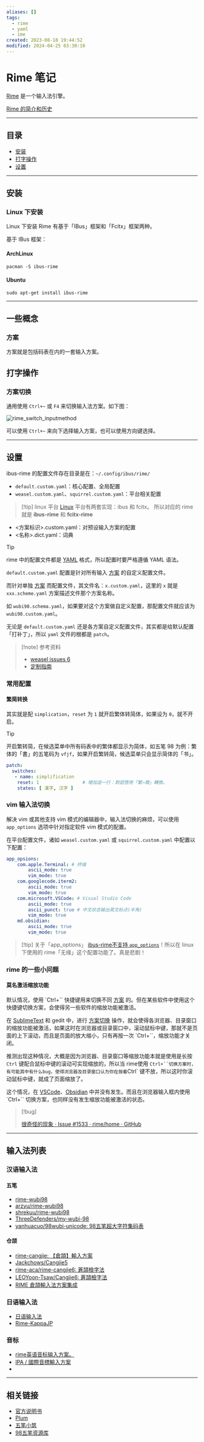 ```yaml
---
aliases: []
tags:
  - rime
  - yaml
  - ime
created: 2023-08-18 19:44:52
modified: 2024-04-25 03:30:10
---
```

# Rime 笔记

[Rime](https://rime.im) 是一个输入法引擎。

[Rime 的简介和历史](https://github.com/rime/home/wiki/Introduction)

---
## 目录
* [安装](#rime_install)
* [打字操作](#rime_input)
* [设置](#rime_config)

---
## <span id="rime_install">安装</span>

### Linux 下安装

Linux 下安装 Rime 有基于「IBus」框架和「Fcitx」框架两种。

基于 IBus 框架：

#### ArchLinux
```shell
pacman -S ibus-rime
```

#### Ubuntu
```shell
sudo apt-get install ibus-rime
```

---

## 一些概念

### 方案

方案就是包括码表在内的一套输入方案。

## <span id="rime_input">打字操作</span>

### 方案切换

通用使用 `Ctrl+~` 或 `F4` 来切换输入法方案。如下图：

![rime_switch_inputmethod](./Rime_Note.assets/rime_switch_inputmethod.png)

可以使用 `Ctrl+~` 来向下选择输入方案，也可以使用方向键选择。

---
## <span id="rime_config">设置</span>

ibus-rime 的配置文件存在目录是在：`~/.config/ibus/rime/`

* `default.custom.yaml`：核心配置、全局配置
* `weasel.custom.yaml`、`squirrel.custom.yaml`：平台相关配置
> [!tip] linux 平台
> [Linux](../Linux/Linux_Note.md) 平台有两套实现：ibus 和 fcitx。
> 所以对应的 rime 就是 **ibus-rime** 和 **fcitx-rime**
* <方案标识>.custom.yaml：对预设输入方案的配置
* <名称>.dict.yaml：词典

> [!tip]
> rime 中的配置文件都是 [YAML](../YAML/YAML_Note.md) 格式，所以配置时要严格遵循 YAML 语法。

`default.custom.yaml` 配置是针对所有输入 [方案](#方案) 的自定义配置文件。

而针对单独 [方案](#方案) 而配置文件，其文件名：`x.custom.yaml`，这里的 `x` 就是 `xxx.scheme.yaml` 方案描述文件那个方案名称。

如 `wubi98.schema.yaml`，如果要对这个方案做自定义配置，那配置文件就应该为 `wubi98.custom.yaml`。

无论是 `default.custom.yaml` 还是各方案自定义配置文件，其实都是给默认配置「打补丁」，所以 `yaml` 文件的根都是 `patch`。

> [!note] 参考资料
> 
> * [weasel issues 6](https://github.com/rime/weasel/issues/6)
> * [定制指南](https://github.com/rime/home/wiki/CustomizationGuide)

### 常用配置

#### 繁简转换

其实就是配 `simplication`，`reset` 为 `1` 就开启繁体转简体，如果设为 `0`，就不开启。

> [!tip] 
> 
> 开启繁转简，在候选菜单中所有码表中的繁体都显示为简体，如五笔 98 为例：繁体的「書」的五笔码为 `vfjf`，如果开启繁转简，候选菜单只会显示简体的「书」。

```yaml
patch:
  switches:
   - name: simplification
    reset: 1                # 增加這一行：默認啓用「繁→簡」轉換。
    states: [ 漢字, 汉字 ]
```

### vim 输入法切换

解决 vim 或其他支持 vim 模式的编辑器中，输入法切换的麻烦，可以使用 `app_options` 选项中针对指定软件 vim 模式的配置。

在平台配置文件，诸如 `weasel.custom.yaml` 或 `squirrel.custom.yaml` 中配置以下配置：

```yaml
app_opsions:
	com.apple.Terminal: # 终端  
		ascii_mode: true  
		vim_mode: true  
	com.googlecode.iterm2:  
		ascii_mode: true  
		vim_mode: true  
	com.microsoft.VSCode: # Visual Studio Code  
		ascii_mode: true  
		ascii_punct: true # 中文状态输出英文标点(半角)  
		vim_mode: true  
	md.obsidian:  
		ascii_mode: true  
		vim_mode: true
```

> [!tip] 关于「app_options」
> [ibus-rime不支持 `app_options`](https://github.com/rime/ibus-rime/issues/96)！所以在 linux 下使用的 rime「无缘」这个配置功能了。真是悲剧！

### rime 的一些小问题

#### 莫名激活缩放功能

默认情况，使用 `Ctrl+`` 快捷键用来切换不同 [方案](#方案切换) 的。但在某些软件中使用这个快捷键切换方案，会使得另一些软件的缩放功能被激活。

在 [SublimeText](../Editors/Editors_Note.md#editors_sublime) 和 gedit 中，进行 [方案切换](#方案切换) 操作，就会使得各浏览器、目录窗口的缩放功能被激活，如果这时在浏览器或目录窗口中，滚动鼠标中键，那就不是页面的上下滚动，而且是页面的放大缩小，只有再按一次 `Ctrl+``，缩放功能才关闭。

推测出现这种情况，大概是因为浏览器、目录窗口等缩放功能本就是使用是长按 `Ctrl` 键配合鼠标中键的滚动可实现缩放的，所以当 rime使用 `Ctrl+``切换方案时，有可能其中有什么bug，使得浏览器及目录窗口认为你在按着`Ctrl` 键不放，所以这时你滚动鼠标中键，就成了页面缩放了。

这个情况，在 [VSCode](../Editors/VSCode_Note.md)、[Obsidian](../NoteSoft/Obsidian/Obsidian_Note.md) 中并没有发生。而且在浏览器输入框内使用 `Ctrl+`` 切换方案，也同样没有发生缩放功能被激活的状态。

> [!bug] 
> 
> [很奇怪的现象 · Issue #1533 · rime/home · GitHub](https://github.com/rime/home/issues/1533)

---

## 输入法列表

### 汉语输入法

#### 五笔

* [rime-wubi98](https://github.com/lotem/rime-wubi98 "五筆98版 Rime 輸入方案")
* [arzyu/rime-wubi98](https://github.com/arzyu/rime-wubi98)
* [shrekuu/rime-wubi98](https://github.com/shrekuu/rime-wubi98)
* [ThreeDefenders/my-wubi-98](https://github.com/ThreeDefenders/my-wubi-98 "在lotem/rime-wubi98基础上修改的")
* [yanhuacuo/98wubi-unicode: 98五笔超大字符集码表](https://github.com/yanhuacuo/98wubi-unicode)

#### 仓颉

* [rime-cangjie: 【倉頡】輸入方案](https://github.com/rime/rime-cangjie)
* [Jackchows/Cangjie5](https://github.com/Jackchows/Cangjie5)
* [rime-aca/rime-cangjie6: 蒼頡檢字法](https://github.com/rime-aca/rime-cangjie6)
* [LEOYoon-Tsaw/Cangjie6: 蒼頡檢字法](https://github.com/LEOYoon-Tsaw/Cangjie6)
* [RIME 倉頡輸入法方案集成](https://github.com/cangjie-system/rime-cangjie-integrated)

### 日语输入法

* [日语输入法](https://github.com/gkovacs/rime-japanese)
* [Rime-KappaJP](https://github.com/momijineko/Rime-KappaJP "Rime 河童日本語五筆字型入力方法")

### 音标

* [rime英语音标输入方案。](https://github.com/mapleafly/rime-ipa-english)
* [IPA / 國際音標輸入方案](https://github.com/rime/rime-ipa)
* 

---

## 相关链接

* [官方说明书](https://github.com/rime/home/wiki/UserGuide)
* [Plum](https://github.com/rime/plum)
* [五笔小筑](https://wubi98.gitee.io/)
* [98五笔资源库](http://98wb.ysepan.com/)


